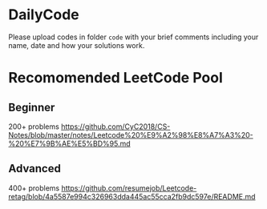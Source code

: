# DailyCode

Please upload codes in folder `code` with your brief comments including your name, date and how your solutions work.

# Recomomended LeetCode Pool
## Beginner
200+ problems
https://github.com/CyC2018/CS-Notes/blob/master/notes/Leetcode%20%E9%A2%98%E8%A7%A3%20-%20%E7%9B%AE%E5%BD%95.md
## Advanced
400+ problems
https://github.com/resumejob/Leetcode-retag/blob/4a5587e994c326963dda445ac55cca2fb9dc597e/README.md